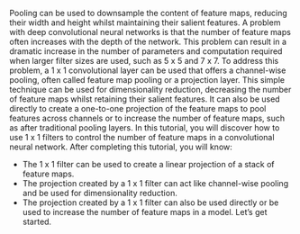 Pooling can be used to downsample the content of feature maps, reducing their width and height
whilst maintaining their salient features. A problem with deep convolutional neural networks is
that the number of feature maps often increases with the depth of the network. This problem
can result in a dramatic increase in the number of parameters and computation required when
larger filter sizes are used, such as 5 x 5 and 7 x 7.
To address this problem, a 1 x 1 convolutional layer can be used that offers a channel-wise
pooling, often called feature map pooling or a projection layer. This simple technique can be
used for dimensionality reduction, decreasing the number of feature maps whilst retaining their
salient features. It can also be used directly to create a one-to-one projection of the feature
maps to pool features across channels or to increase the number of feature maps, such as after
traditional pooling layers. In this tutorial, you will discover how to use 1 x 1 filters to control
the number of feature maps in a convolutional neural network. After completing this tutorial,
you will know:
- The 1 x 1 filter can be used to create a linear projection of a stack of feature maps.
- The projection created by a 1 x 1 filter can act like channel-wise pooling and be used for
dimensionality reduction.
- The projection created by a 1 x 1 filter can also be used directly or be used to increase
the number of feature maps in a model.
Let’s get started.
